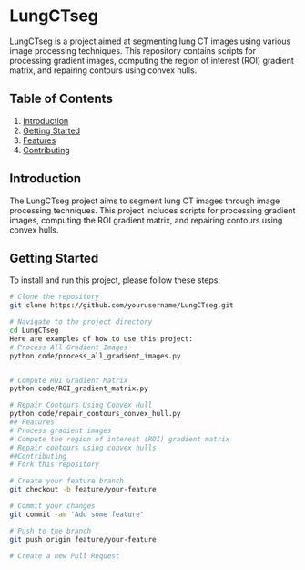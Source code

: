 # LungCTseg

LungCTseg is a project aimed at segmenting lung CT images using various image processing techniques. This repository contains scripts for processing gradient images, computing the region of interest (ROI) gradient matrix, and repairing contours using convex hulls.

## Table of Contents

1. [Introduction](#introduction)
2. [Getting Started](#getting-started)
3. [Features](#features)
4. [Contributing](#contributing)


## Introduction

The LungCTseg project aims to segment lung CT images through image processing techniques. This project includes scripts for processing gradient images, computing the ROI gradient matrix, and repairing contours using convex hulls.

## Getting Started

To install and run this project, please follow these steps:

```bash
# Clone the repository
git clone https://github.com/yourusername/LungCTseg.git

# Navigate to the project directory
cd LungCTseg
Here are examples of how to use this project:
# Process All Gradient Images
python code/process_all_gradient_images.py


# Compute ROI Gradient Matrix
python code/ROI_gradient_matrix.py

# Repair Contours Using Convex Hull
python code/repair_contours_convex_hull.py
## Features
# Process gradient images
# Compute the region of interest (ROI) gradient matrix
# Repair contours using convex hulls
##Contributing
# Fork this repository

# Create your feature branch
git checkout -b feature/your-feature

# Commit your changes
git commit -am 'Add some feature'

# Push to the branch
git push origin feature/your-feature

# Create a new Pull Request

